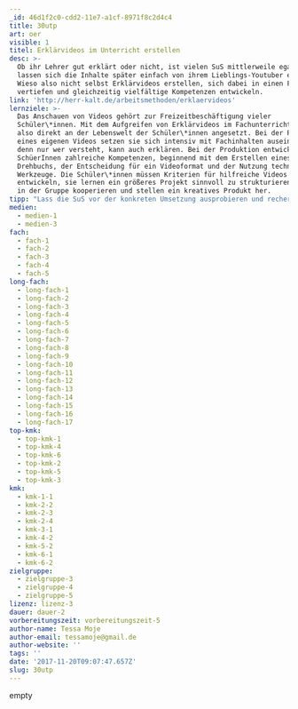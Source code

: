 ```yaml
---
_id: 46d1f2c0-cdd2-11e7-a1cf-8971f8c2d4c4
title: 30utp
art: oer
visible: 1
titel: Erklärvideos im Unterricht erstellen
desc: >-
  Ob ihr Lehrer gut erklärt oder nicht, ist vielen SuS mittlerweile egal. Sie
  lassen sich die Inhalte später einfach von ihrem Lieblings-Youtuber erklären.
  Wieso also nicht selbst Erklärvideos erstellen, sich dabei in einen Fachinhalt
  vertiefen und gleichzeitig vielfältige Kompetenzen entwickeln.
link: 'http://herr-kalt.de/arbeitsmethoden/erklaervideos'
lernziele: >-
  Das Anschauen von Videos gehört zur Freizeitbeschäftigung vieler
  Schüler\*innen. Mit dem Aufgreifen von Erklärvideos im Fachunterricht wird
  also direkt an der Lebenswelt der Schüler\*innen angesetzt. Bei der Planung
  eines eigenen Videos setzen sie sich intensiv mit Fachinhalten auseinander –
  denn nur wer versteht, kann auch erklären. Bei der Produktion entwickeln die
  SchüerInnen zahlreiche Kompetenzen, beginnend mit dem Erstellen eines
  Drehbuchs, der Entscheidung für ein Videoformat und der Nutzung technischer
  Werkzeuge. Die Schüler\*innen müssen Kriterien für hilfreiche Videos
  entwickeln, sie lernen ein größeres Projekt sinnvoll zu strukturieren, müssen
  in der Gruppe kooperieren und stellen ein kreatives Produkt her.
tipp: "Lass die SuS vor der konkreten Umsetzung ausprobieren und recherchieren, mit welchen Geräten und Apps sie Videos aufnehmen und nachbearbeiten können und wie die Videos nachher auf deinem Computer landen.<br>Du willst die Videos bewerten? Testet doch mal, wie effektiv die Mitschüler mit den Videos lernen konnten!"
medien: 
  - medien-1
  - medien-3
fach:
  - fach-1
  - fach-2
  - fach-3
  - fach-4
  - fach-5
long-fach:
  - long-fach-1
  - long-fach-2
  - long-fach-3
  - long-fach-4
  - long-fach-5
  - long-fach-6
  - long-fach-7
  - long-fach-8
  - long-fach-9
  - long-fach-10
  - long-fach-11
  - long-fach-12
  - long-fach-13
  - long-fach-14
  - long-fach-15
  - long-fach-16
  - long-fach-17
top-kmk:
  - top-kmk-1
  - top-kmk-4
  - top-kmk-6
  - top-kmk-2
  - top-kmk-5
  - top-kmk-3
kmk:
  - kmk-1-1
  - kmk-2-2
  - kmk-2-3
  - kmk-2-4
  - kmk-3-1
  - kmk-4-2
  - kmk-5-2
  - kmk-6-1
  - kmk-6-2
zielgruppe:
  - zielgruppe-3
  - zielgruppe-4
  - zielgruppe-5
lizenz: lizenz-3
dauer: dauer-2
vorbereitungszeit: vorbereitungszeit-5
author-name: Tessa Moje
author-email: tessamoje@gmail.de
author-website: ''
tags: ''
date: '2017-11-20T09:07:47.657Z'
slug: 30utp
---
```

empty
